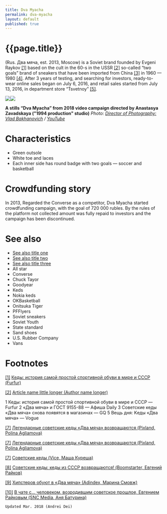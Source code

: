 ```yaml
---
title: Dva Myacha
permalink: dva-myacha
layout: default
published: true
---
```


# {{page.title}}

(Rus. Два мяча, est. 2013, Moscow) is a Soviet brand founded by Evgeni Raykov <span id="a1">[\[1\]](#f1)</span> based on the cult in the 60-s in the USSR <span id="a2">[\[2\]](#f2)</span> so-called “two goals” brand of sneakers that have been imported from China <span id="a3">[\[3\]](#f3)</span> in 1960 — 1980 <span id="a4">[\[4\]](#f4)</span>. After 3 years of testing, and searching for investors, ready-to-wear online sales began on July 6, 2016, and retail sales started from July 13, 2016, in department store “Tsvetnoy” <span id="a5">[\[5\]](#f5)</span>.

![](/encyclopedia/images/2-myacha.png)![](/encyclopedia/images/2-myacha-2.png)

**A stills “Dva Myacha” from 2018 video campaign directed by Anastasya Zavadskaya ("1994 production" studio)**
*Photo: [Director of Photography: Vlad Bakhanovich](bakhanovich-vlad) / [YouTube](https://www.youtube.com/watch?v=Z90Mr4jhEgA)*

# Сharacteristics

+ Green outsole  
+ White toe and laces
+ Each inner side has round badge with two goals — soccer and basketball

# Crowdfunding story 

In 2013, Regarded the Converse as a competitor, Dva Myacha started crowdfunding campaign, with the goal of 720 000 rubles. By the rules of the platform not collected amount  was fully repaid to investors and the campaign has been discontinued.

# See also

+ [See also title one](page-template)
+ [See also title two](page-template)
+ [See also title three](page-template)
+ All star
+ Converse
+ Chuck Tayor
+ Goodyear
+ Keds
+ Nokia keds
+ OKBasketball
+ Onitsuka Tiger
+ PFFlyers
+ Soviet sneakers
+ Soviet Youth
+ State standard
+ Sand shoes
+ U.S. Rubber Company
+ Vans

# Footnotes

[[1]](#a1) <span id="f1"></span> [Кеды: история самой простой спортивной обуви в мире и СССР (Furfur)](http://www.furfur.me/furfur/culture/culture/164015-kedy-sovok-dva-myacha)

[[2]](#a2) <span id="f2"></span> [Article name little longer (Author name longer)](http://example.net/article)


1 Кеды: история самой простой спортивной обуви в мире и СССР — Furfur
2 «Два мяча» и ГОСТ 9155-88 — Афиша Daily
3 Советские кеды «Два мяча» снова появятся в магазинах — GQ
5 Вещь дня: Kеды «Два мяча» — Vogue


[[7]](#a7) <span id="f7"></span> [Легендарные советские кеды «Два мяча» возвращаются (Pixland, Polina Agliamova)](https://www.pixland.uz/2016/07/07/5907/kedy-dva-mjacha/)

[[7]](#a7) <span id="f7"></span> [Легендарные советские кеды «Два мяча» возвращаются (Pixland, Polina Agliamova)](https://www.pixland.uz/2016/07/07/5907/kedy-dva-mjacha/)

[[7]](#a7) <span id="f7"></span> [Советские кеды (Vice, Маша Куреша)](https://www.vice.com/ru/article/bmz38m/soviet-keds)

[[8]](#a8) <span id="f8"></span> [Советские кеды: кеды из СССР возвращаются! (Boomstarter, Евгений Райков)](https://boomstarter.ru/projects/ss/sovetskie_kedy_kedy_iz_sssr_vozvraschayutsya)

[[9]](#a9) <span id="f9"></span> [Хипстеров обуют в «Два мяча» (Аdindex, Марина Смовж)](https://adindex.ru/news/offtop/2013/03/25/97704.phtml)

[[10]](#a10) <span id="f10"></span> [В чате с… человеком, возродившим советское прошлое, Евгением Райковым (SNC Media, Аня Батурина)](http://www.sncmedia.ru/fashion/v-chate-s-chelovekom-vozrodivshim-sovetskie-proshloe-evgeniem-raykovym/)

`Updated Mar. 2018 (Andrei Dei)`
